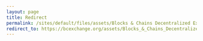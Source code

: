 ```yaml
---
layout: page
title: Redirect
permalink: /sites/default/files/assets/Blocks & Chains Decentralized Exchange.pdf
redirect_to: https://bcexchange.org/assets/Blocks_&_Chains_Decentralized_Exchange.pdf
---
```

